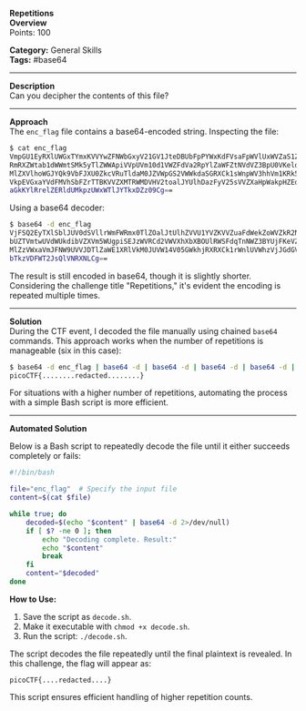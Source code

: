 **Repetitions**  
**Overview**  
Points: 100  

**Category:** General Skills  
**Tags:** #base64  

---

**Description**  
Can you decipher the contents of this file?  

---

**Approach**  
The `enc_flag` file contains a base64-encoded string. Inspecting the file:  

```bash
$ cat enc_flag  
VmpGU1EyRXlUWGxTYmxKVVYwZFNWbGxyV21GV1JteDBUbFpPYWxKdFVsaFpWVlUxWVZaS1ZWWnVh  
RmRXZWtab1dWWmtSMk5yTlZWWApiVVpUVm10d1VWZFdVa2RpYlZaWFZtNVdVZ3BpU0VKeldWUkNk  
MlZXVlhoWGJYQk9VbFJXU0ZkcVRuTldaM0JZVWpGS2VWWkdaSGRXCk1sWnpWV3hhVm1KRk5XOVVW  
VkpEVGxaYVdFMVhSbFZrTTBKVVZXMTRWMDVHV2toalJYUlhDazFyV25sVVZXaHpWakpHZEdWRlZs  
aGkKYlRrelZERldUMkpzUWxWTlJYTkxDZz09Cg==  
```  

Using a base64 decoder:  

```bash
$ base64 -d enc_flag  
VjFSQ2EyTXlSblJUV0dSVllrWmFWRmx0TlZOalJtUlhZVVU1YVZKVVZuaFdWekZoWVZkR2NrNVVX  
bUZTVmtwUVdWUkdibVZXVm5WUgpiSEJzWVRCd2VWVXhXbXBOUlRWSFdqTnNWZ3BYUjFKeVZGZHdW  
MlZzVWxaVmJFNW9UVVJDTlZaWE1XRlVkM0JUVW14V05GWkhjRXRXCk1rWnlUVWhzVjJGdGVFVlhi  
bTkzVDFWT2JsQlVNRXNLCg==  
```  

The result is still encoded in base64, though it is slightly shorter. Considering the challenge title "Repetitions," it's evident the encoding is repeated multiple times.  

---

**Solution**  
During the CTF event, I decoded the file manually using chained `base64` commands. This approach works when the number of repetitions is manageable (six in this case):  

```bash
$ base64 -d enc_flag | base64 -d | base64 -d | base64 -d | base64 -d | base64 -d  
picoCTF{........redacted........}  
```  

For situations with a higher number of repetitions, automating the process with a simple Bash script is more efficient.  

---

**Automated Solution**  

Below is a Bash script to repeatedly decode the file until it either succeeds completely or fails:  

```bash
#!/bin/bash

file="enc_flag"  # Specify the input file
content=$(cat $file)

while true; do
    decoded=$(echo "$content" | base64 -d 2>/dev/null)
    if [ $? -ne 0 ]; then
        echo "Decoding complete. Result:"
        echo "$content"
        break
    fi
    content="$decoded"
done
```  

**How to Use:**  
1. Save the script as `decode.sh`.  
2. Make it executable with `chmod +x decode.sh`.  
3. Run the script: `./decode.sh`.  

The script decodes the file repeatedly until the final plaintext is revealed. In this challenge, the flag will appear as:  

```
picoCTF{....redacted....}  
```  

This script ensures efficient handling of higher repetition counts.
